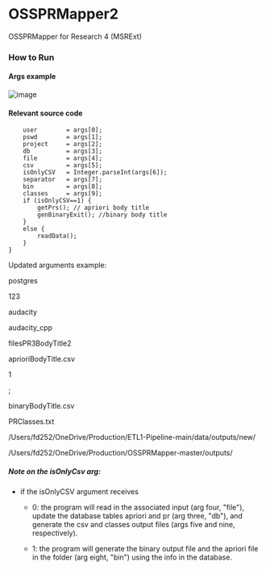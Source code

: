 # OSSPRMapper2
OSSPRMapper for Research 4 (MSRExt)
### How to Run

#### Args example
![image](https://user-images.githubusercontent.com/59481467/128212226-c3724885-a0dd-41e7-8779-b7d961c9bd02.png)



#### Relevant source code

		user        = args[0];
		pswd        = args[1];
		project     = args[2];
		db          = args[3];
		file        = args[4];
		csv         = args[5];
		isOnlyCSV   = Integer.parseInt(args[6]);
		separator   = args[7];
		bin         = args[8];
		classes     = args[9];
		if (isOnlyCSV==1) {
			getPrs(); // apriori body title
			genBinaryExit(); //binary body title
		}
		else {
			readData();
		}
	}

Updated arguments example:

postgres

123

audacity

audacity_cpp

filesPR3BodyTitle2

aprioriBodyTitle.csv

1

;

binaryBodyTitle.csv

PRClasses.txt

/Users/fd252/OneDrive/Production/ETL1-Pipeline-main/data/outputs/new/

/Users/fd252/OneDrive/Production/OSSPRMapper-master/outputs/

##### Note on the isOnlyCsv arg:
- if the isOnlyCSV argument receives

    - 0: the program will read in the associated input (arg four, "file"), update the database tables apriori and pr (arg three, "db"), and generate the csv and classes output files (args five and nine, respectively). 

    - 1: the program will generate the binary output file and the apriori file in the folder (arg eight, "bin") using the info in the database.


